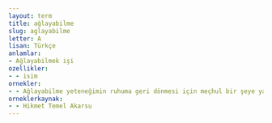 ```yaml
---
layout: term
title: ağlayabilme
slug: aglayabilme
letter: A
lisan: Türkçe
anlamlar:
- Ağlayabilmek işi
ozellikler:
- - isim
ornekler:
- - Ağlayabilme yeteneğimin ruhuma geri dönmesi için meçhul bir şeye yalvarmayı deniyorum.
orneklerkaynak:
- - Hikmet Temel Akarsu
---
```

